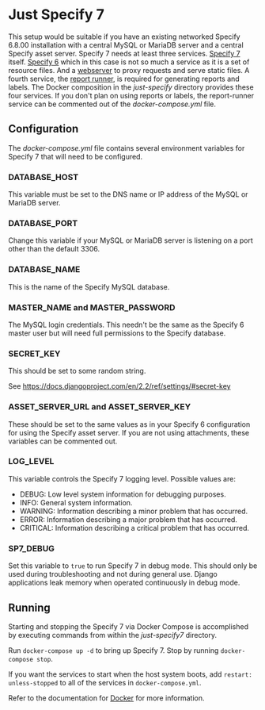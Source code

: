 # Just Specify 7

This setup would be suitable if you have an existing networked Specify
6.8.00 installation with a central MySQL or MariaDB server and a central
Specify asset server. Specify 7 needs at least three
services. [Specify
7](https://hub.docker.com/repository/docker/specifyconsortium/specify7-service)
itself. [Specify
6](https://hub.docker.com/repository/docker/specifyconsortium/specify6-service)
which in this case is not so much a service as it is a set of resource
files. And a [webserver](https://hub.docker.com/_/nginx) to proxy
requests and serve static files. A fourth service, the [report
runner](https://hub.docker.com/repository/docker/specifyconsortium/report-runner),
is required for generating reports and labels. The Docker composition
in the *just-specify* directory provides these four services. If you
don't plan on using reports or labels, the report-runner service can
be commented out of the *docker-compose.yml* file.

## Configuration

The *docker-compose.yml* file contains several environment variables
for Specify 7 that will need to be configured.

### DATABASE_HOST

This variable must be set to the DNS name or IP address of the MySQL
or MariaDB server.

### DATABASE_PORT

Change this variable if your MySQL or MariaDB server is listening on a
port other than the default 3306.

### DATABASE_NAME

This is the name of the Specify MySQL database. 

### MASTER_NAME and MASTER_PASSWORD

The MySQL login credentials. This needn't be the same as the Specify 6
master user but will need full permissions to the Specify database.

### SECRET_KEY

This should be set to some random string.

See https://docs.djangoproject.com/en/2.2/ref/settings/#secret-key

### ASSET_SERVER_URL and ASSET_SERVER_KEY

These should be set to the same values as in your Specify 6
configuration for using the Specify asset server. If you are not using
attachments, these variables can be commented out.

### LOG_LEVEL

This variable controls the Specify 7 logging level. Possible values
are:

* DEBUG: Low level system information for debugging purposes.
* INFO: General system information.
* WARNING: Information describing a minor problem that has occurred.
* ERROR: Information describing a major problem that has occurred.
* CRITICAL: Information describing a critical problem that has occurred.

### SP7_DEBUG

Set this variable to `true` to run Specify 7 in debug mode. This
should only be used during troubleshooting and not during general
use. Django applications leak memory when operated continuously in
debug mode.

## Running

Starting and stopping the Specify 7 via Docker Compose is accomplished
by executing commands from within the *just-specify7* directory.

Run `docker-compose up -d` to bring up Specify 7. Stop by running
`docker-compose stop`.

If you want the services to start when the host
system boots, add `restart: unless-stopped` to all of the services in
`docker-compose.yml`.

Refer to the documentation for [Docker](https://docs.docker.com) for
more information.
